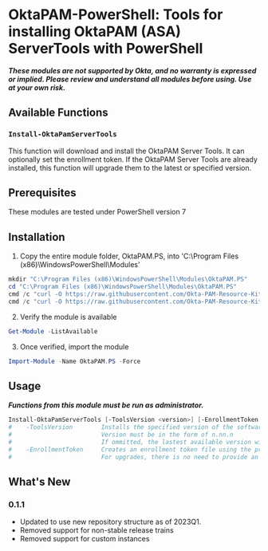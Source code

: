 # OktaPAM-PowerShell: Tools for installing OktaPAM (ASA) ServerTools with PowerShell

**_These modules are not supported by Okta, and no warranty is expressed or implied.  Please review and understand all modules before using.  Use at your own risk._**

## Available Functions

### `Install-OktaPamServerTools`

This function will download and install the OktaPAM Server Tools.  It can optionally set the enrollment token.  If the OktaPAM Server Tools are already installed, this function will upgrade them to the latest or specified version.

## Prerequisites

These modules are tested under PowerShell version 7

## Installation

1. Copy the entire module folder, OktaPAM.PS, into 'C:\Program Files (x86)\WindowsPowerShell\Modules'

```Powershell
mkdir "C:\Program Files (x86)\WindowsPowerShell\Modules\OktaPAM.PS"
cd "C:\Program Files (x86)\WindowsPowerShell\Modules\OktaPAM.PS"
cmd /c "curl -O https://raw.githubusercontent.com/Okta-PAM-Resource-Kit/scripts/main/installation/windows/Powershell/OktaPAM.PS/OktaPAM.PS.psd1"
cmd /c "curl -O https://raw.githubusercontent.com/Okta-PAM-Resource-Kit/scripts/main/installation/windows/Powershell/OktaPAM.PS/OktaPAM.psm1"
```

2. Verify the module is available

```Powershell
Get-Module -ListAvailable
```

3. Once verified, import the module

```Powershell
Import-Module -Name OktaPAM.PS -Force
```

## Usage

**_Functions from this module must be run as administrator._**

``` Powershell
Install-OktaPamServerTools [-ToolsVersion <version>] [-EnrollmentToken <enrollment_token>]
#    -ToolsVersion        Installs the specified version of the software (mininum 1.66.4)
#                         Version must be in the form of n.nn.n
#                         If ommitted, the lastest available version will be used
#    -EnrollmentToken     Creates an enrollment token file using the provided token value
#                         For upgrades, there is no need to provide an enrollment token.
```

## What's New

### 0.1.1

* Updated to use new repository structure as of 2023Q1.
* Removed support for non-stable release trains
* Removed support for custom instances


